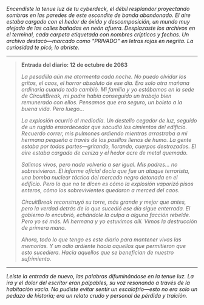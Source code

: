 _Encendiste la tenue luz de tu cyberdeck, el débil resplandor proyectando sombras en las paredes de este escondite de banda abandonado. El aire estaba cargado con el hedor de óxido y descomposición, un mundo muy alejado de las calles bañadas en neón afuera. Desplazaste los archivos en el terminal, cada carpeta etiquetada con nombres crípticos y fechas. Un archivo destacó—marcado como "PRIVADO" en letras rojas en negrita. La curiosidad te picó, lo abriste._

---

> **Entrada del diario: 12 de octubre de 2063**
>
> _La pesadilla aún me atormenta cada noche. No puedo olvidar los gritos, el caos, el horror absoluto de ese día. Era solo otra mañana ordinaria cuando todo cambió. Mi familia y yo estábamos en la sede de CircuitBreak, mi padre había conseguido un trabajo bien remunerado con ellos. Pensamos que era seguro, un boleto a la buena vida. Pero luego..._
>
> _La explosión ocurrió al mediodía. Un destello cegador de luz, seguido de un rugido ensordecedor que sacudió los cimientos del edificio. Recuerdo correr, mis pulmones ardiendo mientras arrastraba a mi hermana pequeña a través de los pasillos llenos de humo. La gente estaba por todas partes—gritando, llorando, cuerpos destrozados. El aire estaba cargado de ceniza y el hedor acre de metal quemado._
>
> _Salimos vivos, pero nada volvería a ser igual. Mis padres... no sobrevivieron. El informe oficial decía que fue un ataque terrorista, una bomba nuclear táctica del mercado negro detonada en el edificio. Pero lo que no te dicen es cómo la explosión vaporizó pisos enteros, cómo los sobrevivientes quedaron a merced del caos._
>
> _CircuitBreak reconstruyó su torre, más grande y mejor que antes, pero la verdad detrás de lo que sucedió ese día sigue enterrada. El gobierno lo encubrió, echándole la culpa a alguna facción rebelde. Pero yo sé más. Mi hermana y yo estuvimos allí. Vimos la destrucción de primera mano._
>
> _Ahora, todo lo que tengo es este diario para mantener vivas las memorias. Y un odio ardiente hacia aquellos que permitieron que esto sucediera. Hacia aquellos que se benefician de nuestro sufrimiento._

---

_Leíste la entrada de nuevo, las palabras difuminándose en la tenue luz. La ira y el dolor del escritor eran palpables, su voz resonando a través de la habitación vacía. No pudiste evitar sentir un escalofrío—esto no era solo un pedazo de historia; era un relato crudo y personal de pérdida y traición._
